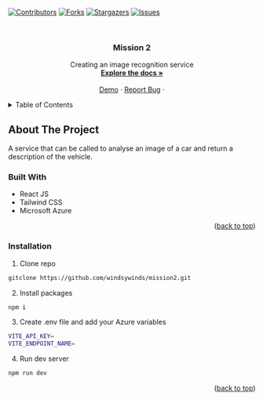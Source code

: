 <a name="readme-top"></a>

[![Contributors][contributors-shield]][contributors-url]
[![Forks][forks-shield]][forks-url]
[![Stargazers][stars-shield]][stars-url]
[![Issues][issues-shield]][issues-url]

<br />
<div align="center">

<h3 align="center">Mission 2</h3>

  <p align="center">
    Creating an image recognition service 
    <br />
    <a href="https://github.com/windsywinds/mission2/"><strong>Explore the docs »</strong></a>
    <br />
    <br />
    <a href="https://swmission2.netlify.app/">Demo</a>
    ·
    <a href="https://github.com/windsywinds/mission2/issues">Report Bug</a>
    ·
    
</div>

<!-- TABLE OF CONTENTS -->
<details>
  <summary>Table of Contents</summary>
  <ol>
    <li>
      <a href="#about-the-project">About The Project</a>
      <ul>
        <li><a href="#built-with">Built With</a></li>
      </ul>
    </li>
    <li>
      <a href="#getting-started">Getting Started</a>
      <ul>
        <li><a href="#installation">Installation</a></li>
      </ul>
    </li>
  </ol>
</details>

<!-- ABOUT THE PROJECT -->

## About The Project

A service that can be called to analyse an image of a car and return a description of the vehicle.

### Built With

- React JS
- Tailwind CSS
- Microsoft Azure

<p align="right">(<a href="#readme-top">back to top</a>)</p>

### Installation

1. Clone repo

```sh
gitclone https://github.com/windsywinds/mission2.git
```

2. Install packages

```sh
npm i
```

3. Create .env file and add your Azure variables

```sh
VITE_API_KEY=
VITE_ENDPOINT_NAME=
```

4. Run dev server

```sh
npm run dev
```

<p align="right">(<a href="#readme-top">back to top</a>)</p>

<!-- MARKDOWN LINKS & IMAGES -->
<!-- https://www.markdownguide.org/basic-syntax/#reference-style-links -->

[vite-url]: https://vitejs.dev/
[contributors-shield]: https://img.shields.io/github/contributors/windsywinds/mission2.svg?style=for-the-badge
[contributors-url]: https://github.com/windsywinds/mission2/graphs/contributors
[forks-shield]: https://img.shields.io/github/forks/windsywinds/mission2.svg?style=for-the-badge
[forks-url]: https://github.com/windsywinds/mission2/network/members
[stars-shield]: https://img.shields.io/github/stars/windsywinds/mission2.svg?style=for-the-badge
[stars-url]: https://github.com/windsywinds/mission2/stargazers
[issues-shield]: https://img.shields.io/github/issues/windsywinds/mission2.svg?style=for-the-badge
[issues-url]: https://github.com/windsywinds/mission2/issues
[license-shield]: https://img.shields.io/github/license/windsywinds/mission2.svg?style=for-the-badge
[license-url]: https://github.com/windsywinds/mission2/blob/master/LICENSE.txt
[linkedin-shield]: https://img.shields.io/badge/-LinkedIn-black.svg?style=for-the-badge&logo=linkedin&colorB=555
[linkedin-url]: https://www.linkedin.com/in/windsor-sam/
[product-screenshot]: https://github.com/windsywinds/mission2/blob/main/src/assets/screenshot.jpg
[Next.js]: https://img.shields.io/badge/next.js-000000?style=for-the-badge&logo=nextdotjs&logoColor=white
[Next-url]: https://nextjs.org/
[React.js]: https://img.shields.io/badge/React-20232A?style=for-the-badge&logo=react&logoColor=61DAFB
[React-url]: https://reactjs.org/
[Tailwindcss-url]: https://tailwindcss.com
[Vue.js]: https://img.shields.io/badge/Vue.js-35495E?style=for-the-badge&logo=vuedotjs&logoColor=4FC08D
[Vue-url]: https://vuejs.org/
[Angular.io]: https://img.shields.io/badge/Angular-DD0031?style=for-the-badge&logo=angular&logoColor=white
[Angular-url]: https://angular.io/
[Svelte.dev]: https://img.shields.io/badge/Svelte-4A4A55?style=for-the-badge&logo=svelte&logoColor=FF3E00
[Svelte-url]: https://svelte.dev/
[Laravel.com]: https://img.shields.io/badge/Laravel-FF2D20?style=for-the-badge&logo=laravel&logoColor=white
[Laravel-url]: https://laravel.com
[Bootstrap.com]: https://img.shields.io/badge/Bootstrap-563D7C?style=for-the-badge&logo=bootstrap&logoColor=white
[Bootstrap-url]: https://getbootstrap.com
[JQuery.com]: https://img.shields.io/badge/jQuery-0769AD?style=for-the-badge&logo=jquery&logoColor=white
[JQuery-url]: https://jquery.com
